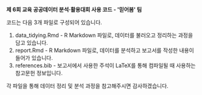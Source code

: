 **제 6회 교육 공공데이터 분석·활용대회 사용 코드 - '믿어봄' 팀**

코드는 다음 3개 파일로 구성되어 있습니다.

1. data_tidying.Rmd - R Markdown 파일로, 데이터를 불러오고 정리하는 과정을 담고 있습니다.
2. report.Rmd - R Markdown 파일로, 데이터를 분석하고 보고서를 작성한 내용이 들어가 있습니다.
3. references.bib - 보고서에서 사용한 주석이 LaTeX를 통해 컴파일될 때 사용하는 참고문헌 정보입니다.

각 파일을 통해 데이터 정리 및 분석 과정을 참고해주시면 감사하겠습니다.
